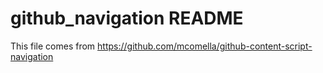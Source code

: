 # github_navigation README
This file comes from
https://github.com/mcomella/github-content-script-navigation
